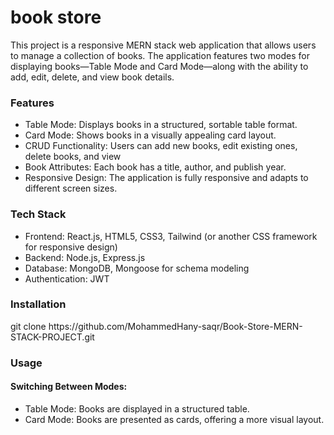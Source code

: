 <h1>book store</h1>
<p>This project is a responsive MERN stack web application that allows users to manage a collection of books. The application features two modes for displaying books—Table Mode and Card Mode—along with the ability to add, edit, delete, and view book details.</p>
<h3>Features</h3>
<ul>
  <li>Table Mode: Displays books in a structured, sortable table format.</li>
  <li>Card Mode: Shows books in a visually appealing card layout.</li>
  <li>CRUD Functionality: Users can add new books, edit existing ones, delete books, and view</li>
  <li>Book Attributes: Each book has a title, author, and publish year.</li>
  <li>Responsive Design: The application is fully responsive and adapts to different screen sizes.</li>
</ul>
<h3>Tech Stack</h3>
<ul>
  <li>Frontend: React.js, HTML5, CSS3, Tailwind (or another CSS framework for responsive design)</li>
  <li>Backend: Node.js, Express.js</li>
  <li>Database: MongoDB, Mongoose for schema modeling</li>
  <li>Authentication: JWT</li>
</ul>
<h3>Installation</h3>
<p>git clone https://github.com/MohammedHany-saqr/Book-Store-MERN-STACK-PROJECT.git</p>
<h3>Usage</h3>
<h4>Switching Between Modes:</h4>
<ul>
  <li>Table Mode: Books are displayed in a structured table.</li>
  <li>Card Mode: Books are presented as cards, offering a more visual layout.</li>
</ul>

